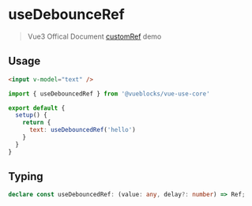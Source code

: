 # useDebounceRef

> Vue3 Offical Document [customRef](https://v3.cn.vuejs.org/api/refs-api.html#customref) demo

## Usage

```html
<input v-model="text" />
```

```js
import { useDebouncedRef } from '@vueblocks/vue-use-core'

export default {
  setup() {
    return {
      text: useDebouncedRef('hello')
    }
  }
}
```

## Typing

```ts
declare const useDebouncedRef: (value: any, delay?: number) => Ref;
```
